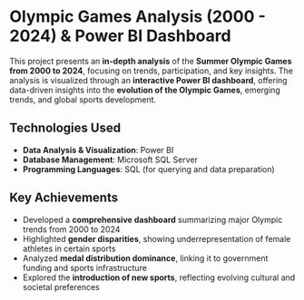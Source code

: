 # Olympic Games Analysis (2000 - 2024) & Power BI Dashboard

This project presents an **in-depth analysis** of the **Summer Olympic Games from 2000 to 2024**, focusing on trends, participation, and key insights. The analysis is visualized through an **interactive Power BI dashboard**, offering data-driven insights into the **evolution of the Olympic Games**, emerging trends, and global sports development.

## Technologies Used  
- **Data Analysis & Visualization**: Power BI  
- **Database Management**: Microsoft SQL Server  
- **Programming Languages**: SQL (for querying and data preparation)

## Key Achievements  
-  Developed a **comprehensive dashboard** summarizing major Olympic trends from 2000 to 2024   
-  Highlighted **gender disparities**, showing underrepresentation of female athletes in certain sports  
-  Analyzed **medal distribution dominance**, linking it to government funding and sports infrastructure  
-  Explored the **introduction of new sports**, reflecting evolving cultural and societal preferences  
